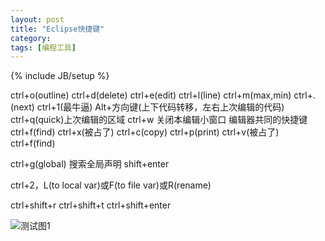 ```yaml
---
layout: post
title: "Eclipse快捷键"
category: 
tags: [编程工具]
---
```

{% include JB/setup %}

ctrl+o(outline)     ctrl+d(delete)        ctrl+e(edit)     ctrl+l(line)     ctrl+m(max,min)     ctrl+.(next)     ctrl+1(最牛逼)    Alt+方向键(上下代码转移，左右上次编辑的代码)
ctrl+q(quick)上次编辑的区域 
ctrl+w 关闭本编辑小窗口
编辑器共同的快捷键
ctrl+f(find)  ctrl+x(被占了) ctrl+c(copy)     ctrl+p(print)     ctrl+v(被占了)     ctrl+f(find)

ctrl+g(global)  搜索全局声明
shift+enter

ctrl+2，L(to local var)或F(to file var)或R(rename) 

ctrl+shift+r ctrl+shift+t  ctrl+shift+enter


![测试图1](http://blog.triompha.com/public/upload/Ssl_handshake_with_two_way_authentication_with_certificates.svg)
